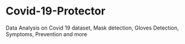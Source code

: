 # Covid-19-Protector
Data Analysis on Covid 19 dataset, Mask detection, Gloves Detection, Symptoms, Prevention  and more
